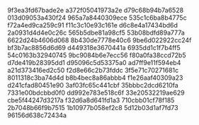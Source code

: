 9f3ea3fd67bade2e
a372f05041973a2e
d79c68b94b7a6528
013d09053a430f24
965a7a8440309ece
535c1c6ba8b4775c
f72a4ed9ca259c91
f11c3c10e93c161e
d6c8e4a17434bd6d
2a0931d4d4e0c26c
565b5dbe81a98cf5
53b08bdfd89a777a
6622d24b4606d068
8b430de7778e40c6
9be6d022922cc24f
bf3b7ac8856d6d69
d449318e3670441a
6935dd1c1f7b4ff5
54c0163b32940745
9bc9084b6e7ecc56
f80a0fa38ccd72b5
d7de419b28395dd1
d95096c5d53375a0
ad7ff9e11f594eb4
a21d373416ed2c50
f2d8e66c2b73fddc
3f5e71c70271681c
8011318c3ba74d4d
b8b4bec8a86abbb4
f1e26aaf40309a23
d241cfad80451e90
3af03fc65c441cbf
35bbbc2dcd6210fa
7331e00bdcbbd0f0
dd992e783e518c6f
33e20532219ae629
cbe5f44247d3217a
f32d6a8d641fd1a3
710cbb01cf78f185
2b7048b66f9b7515
1b10977b058ef2c8
5d12b03d1af7fd73
96156d638c72434a
